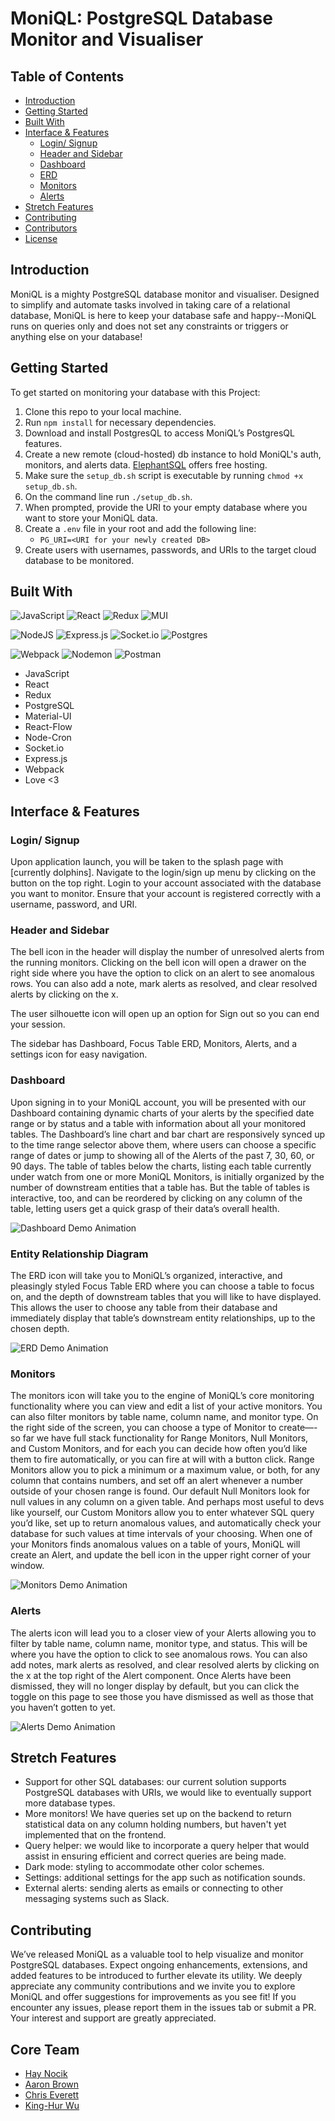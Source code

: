 # MoniQL: PostgreSQL Database Monitor and Visualiser

## Table of Contents

- [Introduction](#introduction)
- [Getting Started](#getting-started)
- [Built With](#built-with)
- [Interface & Features](#interface--features)
  - [Login/ Signup](#login--signup)
  - [Header and Sidebar](#header-and-sidebar)
  - [Dashboard](#dashboard)
  - [ERD](#erd)
  - [Monitors](#monitors)
  - [Alerts](#alerts)
- [Stretch Features](#stretch-features)
- [Contributing](#contributing)
- [Contributors](#contributors)
- [License](#license)

## Introduction

MoniQL is a mighty PostgreSQL database monitor and visualiser. Designed to simplify and automate tasks involved in taking care of a relational database, MoniQL is here to keep your database safe and happy--MoniQL runs on queries only and does not set any constraints or triggers or anything else on your database!

## Getting Started

To get started on monitoring your database with this Project:

1. Clone this repo to your local machine.
2. Run `npm install` for necessary dependencies.
3. Download and install PostgresQL to access MoniQL’s PostgresQL features.
4. Create a new remote (cloud-hosted) db instance to hold MoniQL's auth, monitors, and alerts data. [ElephantSQL](https://www.elephantsql.com/) offers free hosting.
5. Make sure the `setup_db.sh` script is executable by running `chmod +x setup_db.sh`.
6. On the command line run `./setup_db.sh`.
7. When prompted, provide the URI to your empty database where you want to store your MoniQL data. 
8. Create a `.env` file in your root and add the following line:
   - `PG_URI=<URI for your newly created DB>`
9. Create users with usernames, passwords, and URIs to the target cloud database to be monitored.

## Built With


![JavaScript](https://img.shields.io/badge/javascript-%23323330.svg?style=for-the-badge&logo=javascript&logoColor=%23F7DF1E)  ![React](https://img.shields.io/badge/react-%2320232a.svg?style=for-the-badge&logo=react&logoColor=%2361DAFB)  ![Redux](https://img.shields.io/badge/redux-%23593d88.svg?style=for-the-badge&logo=redux&logoColor=white)  ![MUI](https://img.shields.io/badge/MUI-%230081CB.svg?style=for-the-badge&logo=mui&logoColor=white)
 
![NodeJS](https://img.shields.io/badge/node.js-6DA55F?style=for-the-badge&logo=node.js&logoColor=white)  ![Express.js](https://img.shields.io/badge/express.js-%23404d59.svg?style=for-the-badge&logo=express&logoColor=%2361DAFB)  ![Socket.io](https://img.shields.io/badge/Socket.io-black?style=for-the-badge&logo=socket.io&badgeColor=010101)  ![Postgres](https://img.shields.io/badge/postgres-%23316192.svg?style=for-the-badge&logo=postgresql&logoColor=white)  
 
![Webpack](https://img.shields.io/badge/webpack-%238DD6F9.svg?style=for-the-badge&logo=webpack&logoColor=black)  ![Nodemon](https://img.shields.io/badge/NODEMON-%23323330.svg?style=for-the-badge&logo=nodemon&logoColor=%BBDEAD)  ![Postman](https://img.shields.io/badge/Postman-FF6C37?style=for-the-badge&logo=postman&logoColor=white)  

- JavaScript
- React
- Redux
- PostgreSQL
- Material-UI
- React-Flow
- Node-Cron
- Socket.io
- Express.js
- Webpack
- Love <3

## Interface & Features

### Login/ Signup

Upon application launch, you will be taken to the splash page with [currently dolphins]. Navigate to the login/sign up menu by clicking on the button on the top right. Login to your account associated with the database you want to monitor. Ensure that your account is registered correctly with a username, password, and URI.

### Header and Sidebar

The bell icon in the header will display the number of unresolved alerts from the running monitors. Clicking on the bell icon will open a drawer on the right side where you have the option to click on an alert to see anomalous rows. You can also add a note, mark alerts as resolved, and clear resolved alerts by clicking on the x.

The user silhouette icon will open up an option for Sign out so you can end your session.

The sidebar has Dashboard, Focus Table ERD, Monitors, Alerts, and a settings icon for easy navigation.

### Dashboard

Upon signing in to your MoniQL account, you will be presented with our Dashboard containing dynamic charts of your alerts by the specified date range or by status and a table with information about all your monitored tables. The Dashboard’s line chart and bar chart are responsively synced up to the time range selector above them, where users can choose a specific range of dates or jump to showing all of the Alerts of the past 7, 30, 60, or 90 days. The table of tables below the charts, listing each table currently under watch from one or more MoniQL Monitors, is initially organized by the number of downstream entities that a table has. But the table of tables is interactive, too, and can be reordered by clicking on any column of the table, letting users get a quick grasp of their data’s overall health.

![Dashboard Demo Animation](https://miro.medium.com/v2/resize:fit:640/format:webp/1*FA_r3s9H_7zQmx3TqCSJiA.gif)


### Entity Relationship Diagram

The ERD icon will take you to MoniQL’s organized, interactive, and pleasingly styled Focus Table ERD where you can choose a table to focus on, and the depth of downstream tables that you will like to have displayed. This allows the user to choose any table from their database and immediately display that table’s downstream entity relationships, up to the chosen depth.

![ERD Demo Animation](https://miro.medium.com/v2/resize:fit:640/format:webp/1*g-RYLZZqvOGBaOQ2wLooqw.gif)

### Monitors

The monitors icon will take you to the engine of MoniQL’s core monitoring functionality where you can view and edit a list of your active monitors. You can also filter monitors by table name, column name, and monitor type. On the right side of the screen, you can choose a type of Monitor to create—-so far we have full stack functionality for Range Monitors, Null Monitors, and Custom Monitors, and for each you can decide how often you’d like them to fire automatically, or you can fire at will with a button click. Range Monitors allow you to pick a minimum or a maximum value, or both, for any column that contains numbers, and set off an alert whenever a number outside of your chosen range is found. Our default Null Monitors look for null values in any column on a given table. And perhaps most useful to devs like yourself, our Custom Monitors allow you to enter whatever SQL query you’d like, set up to return anomalous values, and automatically check your database for such values at time intervals of your choosing. When one of your Monitors finds anomalous values on a table of yours, MoniQL will create an Alert, and update the bell icon in the upper right corner of your window. 

![Monitors Demo Animation](https://miro.medium.com/v2/resize:fit:640/format:webp/1*ym_JZoLu-0zD4orPeuWgCQ.gif)

### Alerts

The alerts icon will lead you to a closer view of your Alerts allowing you to filter by table name, column name, monitor type, and status. This will be where you have the option to click to see anomalous rows. You can also add notes, mark alerts as resolved, and clear resolved alerts by clicking on the x at the top right of the Alert component. Once Alerts have been dismissed, they will no longer display by default, but you can click the toggle on this page to see those you have dismissed as well as those that you haven’t gotten to yet.

![Alerts Demo Animation](https://miro.medium.com/v2/resize:fit:640/format:webp/1*SZi7OfIhOWRrzDeIk9hQqA.gif)

## Stretch Features

- Support for other SQL databases: our current solution supports PostgreSQL databases with URIs, we would like to eventually support more database types.
- More monitors! We have queries set up on the backend to return statistical data on any column holding numbers, but haven't yet implemented that on the frontend.
- Query helper: we would like to incorporate a query helper that would assist in ensuring efficient and correct queries are being made.
- Dark mode: styling to accommodate other color schemes.
- Settings: additional settings for the app such as notification sounds.
- External alerts: sending alerts as emails or connecting to other messaging systems such as Slack.

## Contributing

We’ve released MoniQL as a valuable tool to help visualize and monitor PostgreSQL databases. Expect ongoing enhancements, extensions, and added features to be introduced to further elevate its utility. We deeply appreciate any community contributions and we invite you to explore MoniQL and offer suggestions for improvements as you see fit! If you encounter any issues, please report them in the issues tab or submit a PR. Your interest and support are greatly appreciated.

## Core Team

- [Hay Nocik](https://github.com/haloxio)
- [Aaron Brown](https://github.com/aarbrn)
- [Chris Everett](https://github.com/Chris-Ever)
- [King-Hur Wu](https://github.com/amrcnking)



